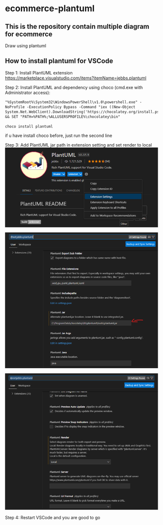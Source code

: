 # ecommerce-plantuml
## This is the repository contain multiple diagram for ecommerce 
Draw using plantuml

## How to install plantuml for VSCode

Step 1: Install PlantUML extension
https://marketplace.visualstudio.com/items?itemName=jebbs.plantuml

Step 2: Install PlantUML and dependency using choco (cmd.exe with Administrator access):

```
"%SystemRoot%\System32\WindowsPowerShell\v1.0\powershell.exe" -NoProfile -ExecutionPolicy Bypass -Command "iex ((New-Object System.Net.WebClient).DownloadString('https://chocolatey.org/install.ps1'))" && SET "PATH=%PATH%;%ALLUSERSPROFILE%\chocolatey\bin"

choco install plantuml
```
if u have install choco before, just run the second line

Step 3: Add PlantUML jar path in extension setting and set render to local
![Alt text](image.png)

![Alt text](image-1.png)

![Alt text](image-2.png)

Step 4: Restart VSCode and you are good to go

